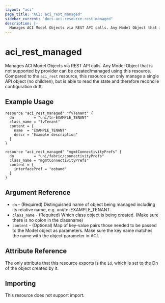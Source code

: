 ```yaml
---
layout: "aci"
page_title: "ACI: aci_rest_managed"
sidebar_current: "docs-aci-resource-rest-managed"
description: |-
  Manages ACI Model Objects via REST API calls. Any Model Object that is not supported by provider can be created/managed using this resource. Compared to the aci_rest resource, this resource can only manage a single API object (no children), but is able to read the state and therefore reconcile configuration drift.
---
```


# aci_rest_managed #

Manages ACI Model Objects via REST API calls. Any Model Object that is not supported by provider can be created/managed using this resource. Compared to the `aci_rest` resource, this resource can only manage a single API object (no children), but is able to read the state and therefore reconcile configuration drift.

## Example Usage ##

```hcl
resource "aci_rest_managed" "fvTenant" {
  dn         = "uni/tn-EXAMPLE_TENANT"
  class_name = "fvTenant"
  content = {
    name  = "EXAMPLE_TENANT"
    descr = "Example description"
  }
}

resource "aci_rest_managed" "mgmtConnectivityPrefs" {
  dn         = "uni/fabric/connectivityPrefs"
  class_name = "mgmtConnectivityPrefs"
  content = {
    interfacePref = "ooband"
  }
}
```

## Argument Reference ##

* `dn` - (Required) Distinguished name of object being managed including its relative name, e.g. uni/tn-EXAMPLE_TENANT.
* `class_name` - (Required) Which class object is being created. (Make sure there is no colon in the classname)
* `content` - (Optional) Map of key-value pairs those needed to be passed to the Model object as parameters. Make sure the key name matches the name with the object parameter in ACI.

## Attribute Reference ##

The only attribute that this resource exports is the `id`, which is set to the Dn of the object created by it.

## Importing ##

This resource does not support import.
